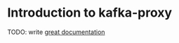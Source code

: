 # Introduction to kafka-proxy

TODO: write [great documentation](http://jacobian.org/writing/what-to-write/)
